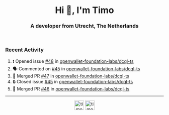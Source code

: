 <h1 align="center">Hi 👋, I'm Timo</h1>
<h3 align="center">A developer from Utrecht, The Netherlands</h3>
<br/>
<!-- https://github.com/rahuldkjain/github-profile-readme-generator --!>

<!--  <p align="left"><img src="https://github-readme-stats.vercel.app/api?username=timoglastra&show_icons=true&count_private=true&" alt="timoglastra" /></p> --!>

<!--
Github language stats
<p align="left"><img src="https://github-readme-stats.vercel.app/api/top-langs/?username=timoglastra&layout=compact" alt="timoglastra" /><p>
-->

<!-- Codestats language stats -->
<!-- <p align="left"><img src="https://codestats-readme.vercel.app/api/top-langs/?username=timoglastra&layout=compact&language_count=12" alt="timoglastra" /><p>    --!>
  
<h3>Recent Activity</h3>

<!--START_SECTION:activity-->
1. ❗ Opened issue [#48](https://github.com/openwallet-foundation-labs/dcql-ts/issues/48) in [openwallet-foundation-labs/dcql-ts](https://github.com/openwallet-foundation-labs/dcql-ts)
2. 🗣 Commented on [#45](https://github.com/openwallet-foundation-labs/dcql-ts/issues/45#issuecomment-2748689899) in [openwallet-foundation-labs/dcql-ts](https://github.com/openwallet-foundation-labs/dcql-ts)
3. 🎉 Merged PR [#47](https://github.com/openwallet-foundation-labs/dcql-ts/pull/47) in [openwallet-foundation-labs/dcql-ts](https://github.com/openwallet-foundation-labs/dcql-ts)
4. 🔒 Closed issue [#45](https://github.com/openwallet-foundation-labs/dcql-ts/issues/45) in [openwallet-foundation-labs/dcql-ts](https://github.com/openwallet-foundation-labs/dcql-ts)
5. 🎉 Merged PR [#46](https://github.com/openwallet-foundation-labs/dcql-ts/pull/46) in [openwallet-foundation-labs/dcql-ts](https://github.com/openwallet-foundation-labs/dcql-ts)
<!--END_SECTION:activity-->

---

<p align="center">
<a href="https://twitter.com/timoglastra" target="blank"><img align="center" src="https://cdn.jsdelivr.net/npm/simple-icons@3.0.1/icons/twitter.svg" alt="timoglastra" height="30" width="30" /></a>
<a href="https://linkedin.com/in/timoglastra" target="blank"><img align="center" src="https://cdn.jsdelivr.net/npm/simple-icons@3.0.1/icons/linkedin.svg" alt="timoglastra" height="30" width="30" /></a>
</p>



